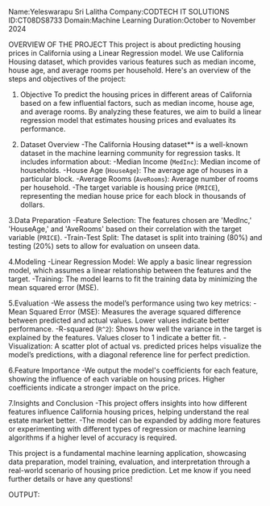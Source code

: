 Name:Yeleswarapu Sri Lalitha
Company:CODTECH IT SOLUTIONS
ID:CT08DS8733
Domain:Machine Learning
Duration:October to November 2024


OVERVIEW OF THE PROJECT
This project is about predicting housing prices in California using a Linear Regression model. We use California Housing dataset, which provides various features such as median income, house age, and average rooms per household. Here's an overview of the steps and objectives of the project:

1. Objective
To predict the housing prices in different areas of California based on a few influential factors, such as median income, house age, and average rooms. By analyzing these features, we aim to build a linear regression model that estimates housing prices and evaluates its performance.

2. Dataset Overview
-The California Housing dataset** is a well-known dataset in the machine learning community 
 for regression tasks. It includes information about:
-Median Income (`MedInc`): Median income of households.
-House Age (`HouseAge`): The average age of houses in a particular block.
-Average Rooms (`AveRooms`): Average number of rooms per household.
-The target variable is housing price (`PRICE`), representing the median house price for each block in thousands of dollars.

3.Data Preparation
-Feature Selection: The features chosen are 'MedInc,' 'HouseAge,' and 'AveRooms' based on their correlation with the target variable (`PRICE`).
-Train-Test Split: The dataset is split into training (80%) and testing (20%) sets to allow for evaluation on unseen data.

4.Modeling
-Linear Regression Model: We apply a basic linear regression model, which assumes a linear relationship between the features and the target.
-Training: The model learns to fit the training data by minimizing the mean squared error (MSE).

5.Evaluation
-We assess the model’s performance using two key metrics:
-Mean Squared Error (MSE): Measures the average squared difference between predicted and actual values. Lower values indicate better performance.
-R-squared (`R^2`): Shows how well the variance in the target is explained by the features. Values closer to 1 indicate a better fit.
-Visualization: A scatter plot of actual vs. predicted prices helps visualize the model’s predictions, with a diagonal reference line for perfect prediction.

6.Feature Importance
-We output the model's coefficients for each feature, showing the influence of each variable on housing prices. Higher coefficients indicate a stronger impact on the price.

7.Insights and Conclusion
-This project offers insights into how different features influence California housing prices, helping understand the real estate market better.
-The model can be expanded by adding more features or experimenting with different types of regression or machine learning algorithms if a higher level of accuracy is required.

This project is a fundamental machine learning application, showcasing data preparation, model training, evaluation, and interpretation through a real-world scenario of housing price prediction. Let me know if you need further details or have any questions!

OUTPUT:




